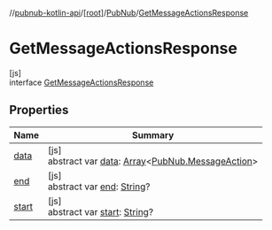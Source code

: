 //[pubnub-kotlin-api](../../../../index.md)/[[root]](../../index.md)/[PubNub](../index.md)/[GetMessageActionsResponse](index.md)

# GetMessageActionsResponse

[js]\
interface [GetMessageActionsResponse](index.md)

## Properties

| Name | Summary |
|---|---|
| [data](data.md) | [js]<br>abstract var [data](data.md): [Array](https://kotlinlang.org/api/latest/jvm/stdlib/kotlin-stdlib/kotlin/-array/index.html)&lt;[PubNub.MessageAction](../-message-action/index.md)&gt; |
| [end](end.md) | [js]<br>abstract var [end](end.md): [String](https://kotlinlang.org/api/latest/jvm/stdlib/kotlin-stdlib/kotlin/-string/index.html)? |
| [start](start.md) | [js]<br>abstract var [start](start.md): [String](https://kotlinlang.org/api/latest/jvm/stdlib/kotlin-stdlib/kotlin/-string/index.html)? |
